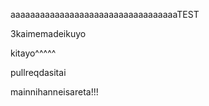 aaaaaaaaaaaaaaaaaaaaaaaaaaaaaaaaaaTEST

3kaimemadeikuyo

kitayo^^^^^

pullreqdasitai

mainnihanneisareta!!!
